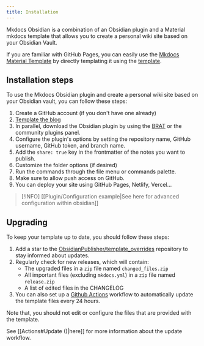 ```yaml
---
title: Installation
---
```


Mkdocs Obsidian is a combination of an Obsidian plugin and a Material mkdocs template that allows you to create a personal wiki site based on your Obsidian Vault.

If you are familiar with GitHub Pages, you can easily use the [Mkdocs Material Template](https://www.squidfunk.github.io/mkdocs-material/) by directly templating it using the [template](https://github.com/ObsidianPublisher/mkdocs-template/generate).


## Installation steps

To use the Mkdocs Obsidian plugin and create a personal wiki site based on your Obsidian vault, you can follow these steps:

1. Create a GitHub account (if you don't have one already)
2. [Template the blog](https://github.com/ObsidianPublisher/mkdocs-template/generate)
4. In parallel, download the Obsidian plugin by using the [BRAT](https://github.com/TfTHacker/obsidian42-brat) or the community plugins panel.
5. Configure the plugin's options by setting the repository name, GitHub username, GitHub token, and branch name.
6. Add the `share: true` key in the frontmatter of the notes you want to publish.
7. Customize the folder options (if desired)
8. Run the commands through the file menu or commands palette.
9. Make sure to allow push access on GitHub.
11. You can deploy your site using GitHub Pages, Netlify, Vercel...

> [!INFO] [[Plugin/Configuration example|See here for advanced configuration within obsidian]]



## Upgrading

To keep your template up to date, you should follow these steps:
1. Add a star to the [ObsidianPublisher/template_overrides](https://github.com/ObsidianPublisher/template_overrides) repository to stay informed about updates.
2. Regularly check for new releases, which will contain:
    - The upgraded files in a `zip` file named `changed_files.zip`
    - All important files (excluding `mkdocs.yml`) in a `zip` file named `release.zip`
    - A list of edited files in the CHANGELOG
3. You can also set up a [Github Actions](https://github.com/features/actions) workflow to automatically update the template files every 24 hours.

Note that, you should not edit or configure the files that are provided with the template.

See [[Actions#Update ()|here]] for more information about the update workflow.